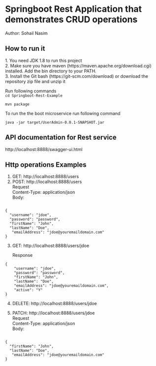 <h1>Springboot Rest Application that demonstrates CRUD operations</h1>
Author: Sohail Nasim <BR />

<h2>How to run it</h2>
1. You need JDK 1.8 to run this project <BR />
2. Make sure you have maven (https://maven.apache.org/download.cgi) installed. Add the bin directory to your PATH.<BR />
3. Install the Git bash (https://git-scm.com/download) or download the repository zip file and unzip it <BR />

Run following commands <BR />
<code>cd Springboot-Rest-Example</code> <BR />

<code>mvn package</code> <BR />

To run the the boot microservice run following command <BR>

<code>java -jar target/UserAdmin-0.0.1-SNAPSHOT.jar</code>

<h2>API documentation for Rest service</h2>
http://localhost:8888/swagger-ui.html <BR />

<h2>Http operations Examples</h2>

1. GET: http://localhost:8888/users <BR />
2. POST: http://localhost:8888/users <BR />
Request <BR />
Content-Type: application/json<BR />
	Body: <BR />
```

{
  "username": "jdoe",
  "password": "password",
  "firstName": "John",
  "lastName": "Doe",
   "emailAddress": "jdoe@youremaildomain.com"
}

```

3. GET: http://localhost:8888/users/jdoe <BR />
	
	Response <BR />
	
```
{
    "username": "jdoe",
    "password": "password",
    "firstName": "John",
    "lastName": "Doe",
    "emailAddress": "jdoe@youremaildomain.com",
    "active": "Y"
}
```

4. DELETE: http://localhost:8888/users/jdoe <BR />

5. PATCH: http://localhost:8888/users/jdoe <BR />
Request <BR />
Content-Type: application/json<BR />
	Body: <BR />
```

{
  "firstName": "John",
  "lastName": "Doe",
   "emailAddress": "jdoe@youremaildomain.com"
}

```


	

	
	


